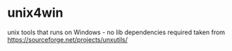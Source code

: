 # unix4win

unix tools that runs on Windows - no lib dependencies required
taken from https://sourceforge.net/projects/unxutils/
